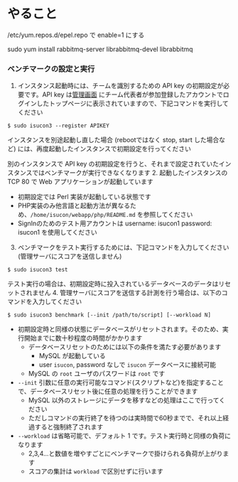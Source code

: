 # やること

/etc/yum.repos.d/epel.repo で enable=1 にする

sudo yum install rabbitmq-server librabbitmq-devel librabbitmq

### ベンチマークの設定と実行

1. インスタンス起動時には、チームを識別するための API key の初期設定が必要です。API key は[管理画面](https://isucon2013.kayac.com/) にチーム代表者が参加登録したアカウントでログインしたトップページに表示されていますので、下記コマンドを実行してください
  
  ```
  $ sudo isucon3 --register APIKEY
  ```
  
  インスタンスを別途起動し直した場合 (rebootではなく stop, start した場合など) には、再度起動したインスタンスで初期設定を行ってください
  
  別のインスタンスで API key の初期設定を行うと、それまで設定されていたインスタンスではベンチマークが実行できなくなります
2. 起動したインスタンスの TCP 80 で Web アプリケーションが起動しています
  * 初期設定では Perl 実装が起動している状態です
  * PHP実装のみ他言語と起動方法が異なるため、`/home/isucon/webapp/php/README.md` を参照してください
  * SignInのためのテスト用アカウントは username: isucon1 password: isucon1 を使用してください
3. ベンチマークをテスト実行するためには、下記コマンドを入力してください (管理サーバにスコアを送信しません)
  
  ```
  $ sudo isucon3 test
  ```
  
  テスト実行の場合は、初期設定時に投入されているデータベースのデータはリセットされません
4. 管理サーバにスコアを送信する計測を行う場合は、以下のコマンドを入力してください
  
  ```
  $ sudo isucon3 benchmark [--init /path/to/script] [--workload N]
  ```
  
  * 初期設定時と同様の状態にデータベースがリセットされます。そのため、実行開始までに数十秒程度の時間がかかります
    * データベースリセットのためには以下の条件を満たす必要があります
      * MySQL が起動している
      * user `isucon`, password なしで `isucon` データベースに接続可能
    * MySQL の `root` ユーザのパスワードは `root` です
  * `--init` 引数に任意の実行可能なコマンド(スクリプトなど)を指定することで、データベースリセット後に任意の処理を行うことができます
    * MySQL 以外のストレージにデータを移すなどの処理はここで行ってください
    * ただしコマンドの実行終了を待つのは実時間で60秒までで、それ以上経過すると強制終了されます
  * `--workload` は省略可能で、デフォルト 1 です。テスト実行時と同様の負荷になります
    * 2,3,4...と数値を増やすごとにベンチマークで掛けられる負荷が上がります
    * スコアの集計は `workload` で区別せずに行います

